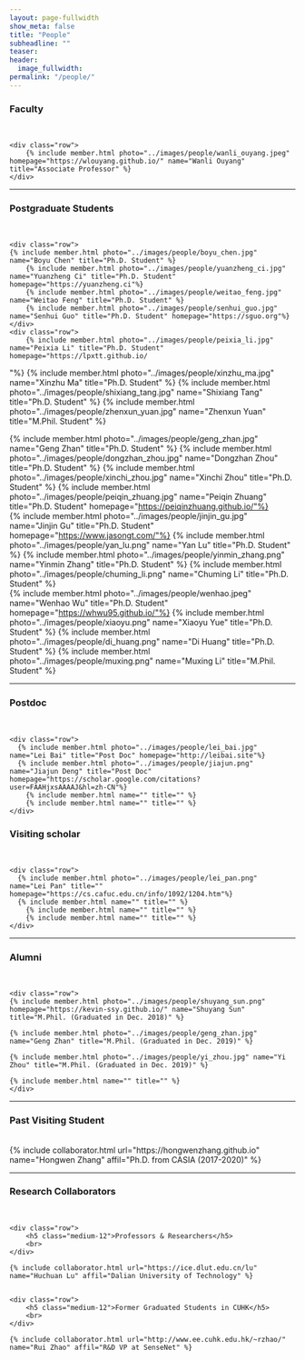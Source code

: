 ```yaml
---
layout: page-fullwidth
show_meta: false
title: "People"
subheadline: ""
teaser:
header:
  image_fullwidth:
permalink: "/people/"
---
```


<div class="row">
	<div class="row">
		<h3>Faculty</h3>
		<br/>
	</div>
	
	<div class="row">
		{% include member.html photo="../images/people/wanli_ouyang.jpeg" homepage="https://wlouyang.github.io/" name="Wanli Ouyang" title="Associate Professor" %}
	</div>

</div>

---

<div class="row">
	<div class="row">
		<h3 class="medium-12">Postgraduate Students</h3>
		<br/>
	</div>
    
    <div class="row">
    {% include member.html photo="../images/people/boyu_chen.jpg" name="Boyu Chen" title="Ph.D. Student" %}
		{% include member.html photo="../images/people/yuanzheng_ci.jpg" name="Yuanzheng Ci" title="Ph.D. Student" homepage="https://yuanzheng.ci"%}
		{% include member.html photo="../images/people/weitao_feng.jpg" name="Weitao Feng" title="Ph.D. Student" %}
		{% include member.html photo="../images/people/senhui_guo.jpg" name="Senhui Guo" title="Ph.D. Student" homepage="https://sguo.org"%}
    </div>
    <div class="row">
		{% include member.html photo="../images/people/peixia_li.jpg" name="Peixia Li" title="Ph.D. Student" homepage="https://lpxtt.github.io/
"%}
		{% include member.html photo="../images/people/xinzhu_ma.jpg" name="Xinzhu Ma" title="Ph.D. Student" %}
		{% include member.html photo="../images/people/shixiang_tang.jpg" name="Shixiang Tang" title="Ph.D. Student" %}
		{% include member.html photo="../images/people/zhenxun_yuan.jpg" name="Zhenxun Yuan" title="M.Phil. Student" %}
    </div>
    <div class="row">
		{% include member.html photo="../images/people/geng_zhan.jpg" name="Geng Zhan" title="Ph.D. Student" %}
		{% include member.html photo="../images/people/dongzhan_zhou.jpg" name="Dongzhan Zhou" title="Ph.D. Student" %}
		{% include member.html photo="../images/people/xinchi_zhou.jpg" name="Xinchi Zhou" title="Ph.D. Student" %}
		{% include member.html photo="../images/people/peiqin_zhuang.jpg" name="Peiqin Zhuang" title="Ph.D. Student" homepage="https://peiqinzhuang.github.io/"%}
    </div>
    <div class="row">
    {% include member.html photo="../images/people/jinjin_gu.jpg" name="Jinjin Gu" title="Ph.D. Student" homepage="https://www.jasongt.com/"%}
    {% include member.html photo="../images/people/yan_lu.png" name="Yan Lu" title="Ph.D. Student" %}
    {% include member.html photo="../images/people/yinmin_zhang.png" name="Yinmin Zhang" title="Ph.D. Student" %}
    {% include member.html photo="../images/people/chuming_li.png" name="Chuming Li" title="Ph.D. Student" %}
    </div>
    <div class="row">
    {% include member.html photo="../images/people/wenhao.jpeg" name="Wenhao Wu" title="Ph.D. Student" homepage="https://whwu95.github.io/"%}
    {% include member.html photo="../images/people/xiaoyu.png" name="Xiaoyu Yue" title="Ph.D. Student" %}
    {% include member.html photo="../images/people/di_huang.png" name="Di Huang" title="Ph.D. Student" %}
    {% include member.html photo="../images/people/muxing.png" name="Muxing Li" title="M.Phil. Student" %}
    </div>
</div>

---

<div class="row">
	<div class="row">
		<h3 class="medium-12">Postdoc</h3>
		<br/>
	</div>

    <div class="row">
      {% include member.html photo="../images/people/lei_bai.jpg" name="Lei Bai" title="Post Doc" homepage="http://leibai.site"%}
      {% include member.html photo="../images/people/jiajun.png" name="Jiajun Deng" title="Post Doc" homepage="https://scholar.google.com/citations?user=FAAHjxsAAAAJ&hl=zh-CN"%}
    	{% include member.html name="" title="" %}
    	{% include member.html name="" title="" %}
    </div>

</div>

<div class="row">
	<div class="row">
		<h3 class="medium-12">Visiting scholar</h3>
		<br/>
	</div>

    <div class="row">
      {% include member.html photo="../images/people/lei_pan.png" name="Lei Pan" title="" homepage="https://cs.cafuc.edu.cn/info/1092/1204.htm"%}
      {% include member.html name="" title="" %}
    	{% include member.html name="" title="" %}
    	{% include member.html name="" title="" %}
    </div>

</div>


---

<div class="row">
	<div class="row">
		<h3 class="medium-12">Alumni</h3>
		<br/>
	</div>

    <div class="row">
    {% include member.html photo="../images/people/shuyang_sun.png" homepage="https://kevin-ssy.github.io/" name="Shuyang Sun" title="M.Phil. (Graduated in Dec. 2018)" %}

    {% include member.html photo="../images/people/geng_zhan.jpg" name="Geng Zhan" title="M.Phil. (Graduated in Dec. 2019)" %}

    {% include member.html photo="../images/people/yi_zhou.jpg" name="Yi Zhou" title="M.Phil. (Graduated in Dec. 2019)" %}

    {% include member.html name="" title="" %}
    </div>

</div>

---

<div class="row">
	<div class="row">
		<h3 class="medium-12">Past Visiting Student</h3>
		<br/>
	</div>
  {% include collaborator.html url="https://hongwenzhang.github.io" name="Hongwen Zhang" affil="Ph.D. from CASIA (2017-2020)" %}

</div>

---

<div class="row">
	<div class="row">
		<h3 class="medium-12">Research Collaborators</h3>
		<br>
	</div>

    <div class="row">
    	<h5 class="medium-12">Professors & Researchers</h5>
    	<br>
    </div>

    {% include collaborator.html url="https://ice.dlut.edu.cn/lu" name="Huchuan Lu" affil="Dalian University of Technology" %}


    <div class="row">
    	<h5 class="medium-12">Former Graduated Students in CUHK</h5>
    	<br>
    </div>

    {% include collaborator.html url="http://www.ee.cuhk.edu.hk/~rzhao/" name="Rui Zhao" affil="R&D VP at SenseNet" %}

</div>
